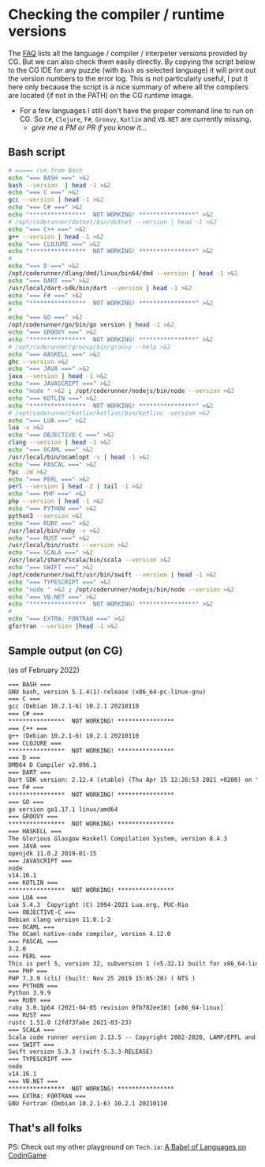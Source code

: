 # Checking the compiler / runtime versions

The [FAQ](https://www.codingame.com/playgrounds/40701/help-center/languages-versions) lists all the language / compiler / interpeter versions provided by CG.
But we can also check them easily directly. By copying the script below to the CG IDE for any puzzle (with `Bash` as selected language) it will print out the version numbers to the error log. This is not particularly useful, I put it here only because the script is a nice summary of where all the compilers are located (if not in the PATH) on the CG runtime image.

* For a few languages I still don't have the proper command line to run on CG. So `C#`, `Clojure`, `F#`, `Groovy`, `Kotlin` and `VB.NET` are currently missing.
    * _give me a PM or PR if you know it..._

## Bash script

```sh runnable
# ===== run from Bash
echo "=== BASH ===" >&2
bash --version  | head -1 >&2
echo "=== C ===" >&2
gcc --version | head -1 >&2
echo "=== C# ===" >&2
echo "****************  NOT WORKING! ****************" >&2
# /opt/coderunner/dotnet/bin/dotnet --version | head -1 >&2
echo "=== C++ ===" >&2
g++ --version | head -1 >&2
echo "=== CLOJURE ===" >&2
echo "****************  NOT WORKING! ****************" >&2
#
echo "=== D ===" >&2
/opt/coderunner/dlang/dmd/linux/bin64/dmd --version | head -1 >&2
echo "=== DART ===" >&2
/usr/local/dart-sdk/bin/dart --version | head -1 >&2
echo "=== F# ===" >&2
echo "****************  NOT WORKING! ****************" >&2
#
echo "=== GO ===" >&2
/opt/coderunner/go/bin/go version | head -1 >&2
echo "=== GROOVY ===" >&2
echo "****************  NOT WORKING! ****************" >&2
# /opt/coderunner/groovy/bin/groovy --help >&2
echo "=== HASKELL ===" >&2
ghc --version >&2
echo "=== JAVA ===" >&2
java --version | head -1 >&2
echo "=== JAVASCRIPT ===" >&2
echo "node " >&2 ; /opt/coderunner/nodejs/bin/node --version >&2
echo "=== KOTLIN ===" >&2
echo "****************  NOT WORKING! ****************" >&2
# /opt/coderunner/kotlin/kotlinc/bin/kotlinc -version >&2
echo "=== LUA ===" >&2
lua -v >&2
echo "=== OBJECTIVE-C ===" >&2
clang --version | head -1 >&2
echo "=== OCAML ===" >&2
/usr/local/bin/ocamlopt -v | head -1 >&2
echo "=== PASCAL ===" >&2
fpc -iW >&2
echo "=== PERL ===" >&2
perl --version | head -2 | tail -1 >&2
echo "=== PHP ===" >&2
php --version | head -1 >&2
echo "=== PYTHON ===" >&2
python3 --version >&2
echo "=== RUBY ===" >&2
/usr/local/bin/ruby -v >&2
echo "=== RUST ===" >&2
/usr/local/bin/rustc --version >&2
echo "=== SCALA ===" >&2
/usr/local/share/scala/bin/scala --version >&2
echo "=== SWIFT ===" >&2
/opt/coderunner/swift/usr/bin/swift --version | head -1 >&2
echo "=== TYPESCRIPT ===" >&2
echo "node " >&2 ; /opt/coderunner/nodejs/bin/node --version >&2
echo "=== VB.NET ===" >&2
echo "****************  NOT WORKING! ****************" >&2
#
echo "=== EXTRA: FORTRAN ===" >&2
gfortran --version |head -1 >&2
```

## Sample output (on CG)

(as of February 2022)

```txt
=== BASH ===
GNU bash, version 5.1.4(1)-release (x86_64-pc-linux-gnu)
=== C ===
gcc (Debian 10.2.1-6) 10.2.1 20210110
=== C# ===
****************  NOT WORKING! ****************
=== C++ ===
g++ (Debian 10.2.1-6) 10.2.1 20210110
=== CLOJURE ===
****************  NOT WORKING! ****************
=== D ===
DMD64 D Compiler v2.096.1
=== DART ===
Dart SDK version: 2.12.4 (stable) (Thu Apr 15 12:26:53 2021 +0200) on "linux_x64"
=== F# ===
****************  NOT WORKING! ****************
=== GO ===
go version go1.17.1 linux/amd64
=== GROOVY ===
****************  NOT WORKING! ****************
=== HASKELL ===
The Glorious Glasgow Haskell Compilation System, version 8.4.3
=== JAVA ===
openjdk 11.0.2 2019-01-15
=== JAVASCRIPT ===
node
v14.16.1
=== KOTLIN ===
****************  NOT WORKING! ****************
=== LUA ===
Lua 5.4.3  Copyright (C) 1994-2021 Lua.org, PUC-Rio
=== OBJECTIVE-C ===
Debian clang version 11.0.1-2
=== OCAML ===
The OCaml native-code compiler, version 4.12.0
=== PASCAL ===
3.2.0
=== PERL ===
This is perl 5, version 32, subversion 1 (v5.32.1) built for x86_64-linux-gnu-thread-multi
=== PHP ===
PHP 7.3.9 (cli) (built: Nov 25 2019 15:05:20) ( NTS )
=== PYTHON ===
Python 3.9.9
=== RUBY ===
ruby 3.0.1p64 (2021-04-05 revision 0fb782ee38) [x86_64-linux]
=== RUST ===
rustc 1.51.0 (2fd73fabe 2021-03-23)
=== SCALA ===
Scala code runner version 2.13.5 -- Copyright 2002-2020, LAMP/EPFL and Lightbend, Inc.
=== SWIFT ===
Swift version 5.3.3 (swift-5.3.3-RELEASE)
=== TYPESCRIPT ===
node
v14.16.1
=== VB.NET ===
****************  NOT WORKING! ****************
=== EXTRA: FORTRAN ===
GNU Fortran (Debian 10.2.1-6) 10.2.1 20210110
```

## That's all folks

PS: Check out my other playground on `Tech.io`: [A Babel of Languages on CodinGame](https://www.codingame.com/playgrounds/56997/a-babel-of-languages-on-codingame/intro)
